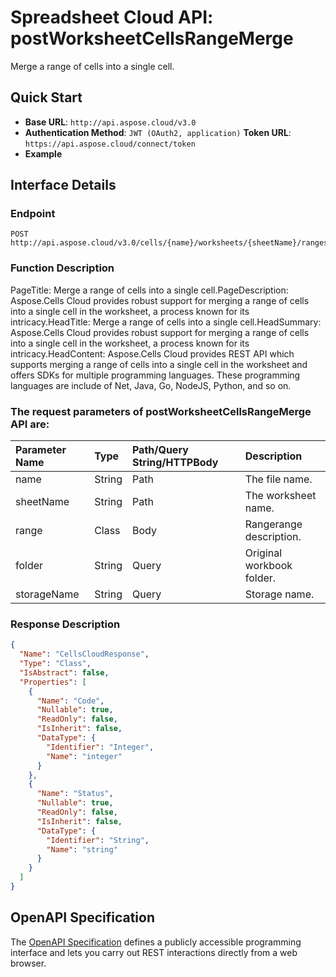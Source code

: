 
# **Spreadsheet Cloud API: postWorksheetCellsRangeMerge**

Merge a range of cells into a single cell. 


## **Quick Start**

- **Base URL**: `http://api.aspose.cloud/v3.0`
- **Authentication Method**: `JWT (OAuth2, application)`  **Token URL**: `https://api.aspose.cloud/connect/token`
- **Example** 

## **Interface Details**

### **Endpoint** 

```
POST http://api.aspose.cloud/v3.0/cells/{name}/worksheets/{sheetName}/ranges/merge
```
### **Function Description**
PageTitle: Merge a range of cells into a single cell.PageDescription: Aspose.Cells Cloud provides robust support for merging a range of cells into a single cell in the worksheet, a process known for its intricacy.HeadTitle: Merge a range of cells into a single cell.HeadSummary: Aspose.Cells Cloud provides robust support for merging a range of cells into a single cell in the worksheet, a process known for its intricacy.HeadContent: Aspose.Cells Cloud provides REST API which supports merging a range of cells into a single cell in the worksheet and offers SDKs for multiple programming languages. These programming languages are include of Net, Java, Go, NodeJS, Python, and so on.

### The request parameters of **postWorksheetCellsRangeMerge** API are: 

| Parameter Name | Type | Path/Query String/HTTPBody | Description | 
| :- | :- | :- |:- | 
|name|String|Path|The file name.|
|sheetName|String|Path|The worksheet name.|
|range|Class|Body|Rangerange description.|
|folder|String|Query|Original workbook folder.|
|storageName|String|Query|Storage name.|

### **Response Description**
```json
{
  "Name": "CellsCloudResponse",
  "Type": "Class",
  "IsAbstract": false,
  "Properties": [
    {
      "Name": "Code",
      "Nullable": true,
      "ReadOnly": false,
      "IsInherit": false,
      "DataType": {
        "Identifier": "Integer",
        "Name": "integer"
      }
    },
    {
      "Name": "Status",
      "Nullable": true,
      "ReadOnly": false,
      "IsInherit": false,
      "DataType": {
        "Identifier": "String",
        "Name": "string"
      }
    }
  ]
}
```


## OpenAPI Specification

The [OpenAPI Specification](https://reference.aspose.cloud/cells/#/RangesController/PostWorksheetCellsRangeMerge) defines a publicly accessible programming interface and lets you carry out REST interactions directly from a web browser.

